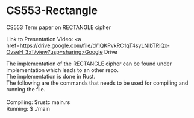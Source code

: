 # CS553-Rectangle
CS553 Term paper on RECTANGLE cipher
  

Link to Presentation Video: <a href=https://drive.google.com/file/d/1QKPvkRC1qT4syLNIbTRlQx-OvseH_3xT/view?usp=sharing>Google Drive</a>


  
The implementation of the RECTANGLE cipher can be found under implementation which leads to an other repo. <br />
The implementation is done in Rust. <br />
The following are the commands that needs to be used for compiling and running the file. <br />
<br />
  Compiling: $rustc main.rs <br/>
  Running: $ ./main <br />
  
  
